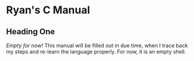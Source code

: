 # Ryan's C Manual



## Heading One

*Empty for now!* This manual will be filled out in due time, when I trace back my steps and re-learn the language properly. For now, it is an empty shell.
